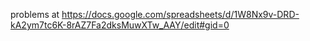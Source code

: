 problems at https://docs.google.com/spreadsheets/d/1W8Nx9v-DRD-kA2ym7tc6K-8rAZ7Fa2dksMuwXTw_AAY/edit#gid=0